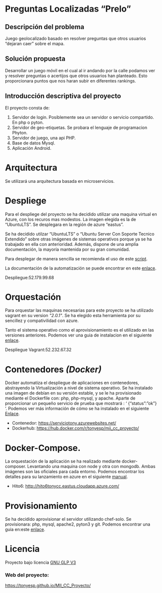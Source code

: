 # Preguntas Localizadas “Prelo”

## Descripción del problema 
Juego geolocalizado basado en resolver preguntas que otros usuarios “dejaran caer” sobre el mapa.

## Solución propuesta

Desarrollar un juego móvil en el cual al ir andando por la calle podamos ver y resolver preguntas o acertijos que otros usuarios han planteado. Esto proporcionara puntos que nos haran subir en diferentes rankings.

## Introducción descriptiva del proyecto

El proyecto consta de:
1. Servidor de login. Posiblemente sea un servidor o servicio compartido. En php o pyton.
2. Servidor de geo-etiquetas. Se probara el lenguaje de programacion Phyton.
3. Servidor de juego, una api PHP.
4. Base de datos Mysql.
5. Aplicación Android.

# Arquitectura

Se utilizará una arquitectura basada en microservicios.

# Despliege

Para el despliege del proyecto se ha decidido utilizar una maquina virtual en Azure, con los recuros mas modestos. La imagen elegida es la de “UbuntuLTS”. Se desplegara en la región de azure “eastus”.

Se ha decidido utilzar “UbuntuLTS” o “Ubuntu Server Con Soporte Tecnico Extendido” sobre otras imágenes de sistemas operativos porque ya se ha trabajado en ella con anterioridad. Además, dispone de una amplia documentación, la mayoría mantenida por su gran comunidad.

Para desplegar de manera sencilla se recomienda el uso de este [script]( https://github.com/tonyESP/MII_CC_Proyecto/blob/master/acopio.sh).

La documentación de la automatización se puede encontrar en este [enlace](https://github.com/tonyESP/MII_CC_Proyecto/blob/master/automatizacion/README.md).

Despliegue:52.179.99.68


# Orquestación

Para orquestar las maquinas necesarias para este proyecto se ha utilizado vagrant en su version _"2.0.1"_. Se ha elegido esta herramienta por su sencillez y compativilidad con azure.

Tanto el sistema operativo como el aprovisionamiento es el utilizado en las versiones anteriores. Podemos ver una guia de instalacion en el siguiente [enlace](https://github.com/tonyESP/MII_CC_Proyecto/tree/master/orquestacion).

Despliegue Vagrant:52.232.67.32

# Contenedores *(*Docker*)*

Docker automatiza el despliegue de aplicaciones en contenedores, abstrayendo la Virtualización a nivel de sistema operativo.
Se ha instalado una imagen de debían en su versión estable, y se le ha provisionado mediante el Dockerfile con: php, php-mysql, y apache. Aparte de proporcionar un pequeño servicio de prueba que mostrará : ‘ {“status”:”ok”} ’.
Podemos ver más información de cómo se ha instalado en el siguiente [Enlace](https://github.com/tonyESP/MII_CC_Proyecto/blob/master/contenedores/README.md).
- Contenedor: https://serviciotony.azurewebsites.net/
- Dockerhub: https://hub.docker.com/r/tonyesp/mii_cc_proyecto/

# Docker-Compose.

La orquestación de la aplicación se ha realizado mediante docker-composer. Levantando una maquina con node y otra con mongodb. Ambas imágenes son las oficiales para cada entorno. 
Podemos encontrar los detalles para su lanzamiento en azure en el siguiente [manual](https://github.com/tonyESP/MII_CC_Proyecto/blob/master/docker-compose/README.md).

 - Hito6: http://hito6tonycc.eastus.cloudapp.azure.com/

# Provisionamiento

Se ha decidido aprovisionar el servidor utilizando chef-solo.
Se provisionara: php, mysql, apache2, pyton3 y git.
Podemos encontrar una guia en:este [enlace](https://github.com/tonyESP/MII_CC_Proyecto/blob/master/provision/chef-solo/README.md).


# Licencia

Proyecto bajo licencia [GNU GLP V3](https://github.com/tonyESP/MII_CC_Proyecto/blob/master/LICENSE)

### Web del proyecto:

https://tonyesp.github.io/MII_CC_Proyecto/
